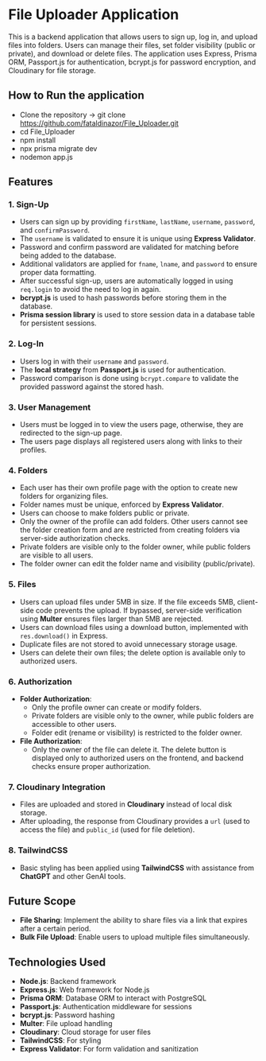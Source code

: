 # File Uploader Application

This is a backend application that allows users to sign up, log in, and upload files into folders. Users can manage their files, set folder visibility (public or private), and download or delete files. The application uses Express, Prisma ORM, Passport.js for authentication, bcrypt.js for password encryption, and Cloudinary for file storage.

## How to Run the application
- Clone the repository -> git clone https://github.com/fataldinazor/File_Uploader.git
- cd File_Uploader
- npm install
- npx prisma migrate dev
- nodemon app.js

## Features

### 1. **Sign-Up**
- Users can sign up by providing `firstName`, `lastName`, `username`, `password`, and `confirmPassword`.
- The `username` is validated to ensure it is unique using **Express Validator**.
- Password and confirm password are validated for matching before being added to the database.
- Additional validators are applied for `fname`, `lname`, and `password` to ensure proper data formatting.
- After successful sign-up, users are automatically logged in using `req.login` to avoid the need to log in again.
- **bcrypt.js** is used to hash passwords before storing them in the database.
- **Prisma session library** is used to store session data in a database table for persistent sessions.

### 2. **Log-In**
- Users log in with their `username` and `password`.
- The **local strategy** from **Passport.js** is used for authentication.
- Password comparison is done using `bcrypt.compare` to validate the provided password against the stored hash.

### 3. **User Management**
- Users must be logged in to view the users page, otherwise, they are redirected to the sign-up page.
- The users page displays all registered users along with links to their profiles.

### 4. **Folders**
- Each user has their own profile page with the option to create new folders for organizing files.
- Folder names must be unique, enforced by **Express Validator**.
- Users can choose to make folders public or private.
- Only the owner of the profile can add folders. Other users cannot see the folder creation form and are restricted from creating folders via server-side authorization checks.
- Private folders are visible only to the folder owner, while public folders are visible to all users.
- The folder owner can edit the folder name and visibility (public/private).

### 5. **Files**
- Users can upload files under 5MB in size. If the file exceeds 5MB, client-side code prevents the upload. If bypassed, server-side verification using **Multer** ensures files larger than 5MB are rejected.
- Users can download files using a download button, implemented with `res.download()` in Express.
- Duplicate files are not stored to avoid unnecessary storage usage.
- Users can delete their own files; the delete option is available only to authorized users.

### 6. **Authorization**
- **Folder Authorization**:
  - Only the profile owner can create or modify folders.
  - Private folders are visible only to the owner, while public folders are accessible to other users.
  - Folder edit (rename or visibility) is restricted to the folder owner.
- **File Authorization**:
  - Only the owner of the file can delete it. The delete button is displayed only to authorized users on the frontend, and backend checks ensure proper authorization.

### 7. **Cloudinary Integration**
- Files are uploaded and stored in **Cloudinary** instead of local disk storage.
- After uploading, the response from Cloudinary provides a `url` (used to access the file) and `public_id` (used for file deletion).

### 8. **TailwindCSS**
- Basic styling has been applied using **TailwindCSS** with assistance from **ChatGPT** and other GenAI tools.

## Future Scope
- **File Sharing**: Implement the ability to share files via a link that expires after a certain period.
- **Bulk File Upload**: Enable users to upload multiple files simultaneously.

## Technologies Used
- **Node.js**: Backend framework
- **Express.js**: Web framework for Node.js
- **Prisma ORM**: Database ORM to interact with PostgreSQL
- **Passport.js**: Authentication middleware for sessions
- **bcrypt.js**: Password hashing
- **Multer**: File upload handling
- **Cloudinary**: Cloud storage for user files
- **TailwindCSS**: For styling
- **Express Validator**: For form validation and sanitization